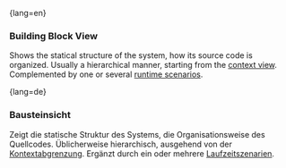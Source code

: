 {lang=en}
### Building Block View

Shows the statical structure of the system,
how its source code is organized.
Usually a hierarchical manner, starting from the [context view](#term-context-view).
Complemented by one or several [runtime scenarios](#term-runtime-view).

{lang=de}
### Bausteinsicht

Zeigt die statische Struktur des Systems, die Organisationsweise des
Quellcodes. Üblicherweise hierarchisch, ausgehend von der
[Kontextabgrenzung](#term-context-view). Ergänzt durch ein oder mehrere
[Laufzeitszenarien](#term-runtime-view).

